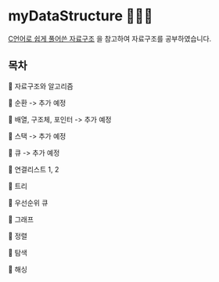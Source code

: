# myDataStructure 👩🏻‍💻 

[C언어로 쉽게 풀어쓴 자료구조](https://www.booksr.co.kr/) 을 참고하여 자료구조를 공부하였습니다.



## 목차  
🌱 자료구조와 알고리즘

🌱 순환 -> 추가 예정

🌱 배열, 구조체, 포인터 -> 추가 예정

🌱 스택 -> 추가 예정
 
🌱 큐 -> 추가 예정

🌱 연결리스트 1, 2

🌱 트리

🌱 우선순위 큐

🌱 그래프

🌱 정렬

🌱 탐색

🌱 해싱
